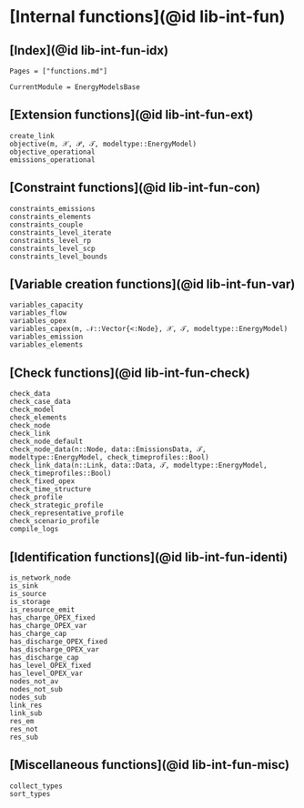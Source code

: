 # [Internal functions](@id lib-int-fun)

## [Index](@id lib-int-fun-idx)

```@index
Pages = ["functions.md"]
```

```@meta
CurrentModule = EnergyModelsBase
```

## [Extension functions](@id lib-int-fun-ext)

```@docs
create_link
objective(m, 𝒳, 𝒫, 𝒯, modeltype::EnergyModel)
objective_operational
emissions_operational
```

## [Constraint functions](@id lib-int-fun-con)

```@docs
constraints_emissions
constraints_elements
constraints_couple
constraints_level_iterate
constraints_level_rp
constraints_level_scp
constraints_level_bounds
```

## [Variable creation functions](@id lib-int-fun-var)

```@docs
variables_capacity
variables_flow
variables_opex
variables_capex(m, 𝒩::Vector{<:Node}, 𝒳, 𝒯, modeltype::EnergyModel)
variables_emission
variables_elements
```

## [Check functions](@id lib-int-fun-check)

```@docs
check_data
check_case_data
check_model
check_elements
check_node
check_link
check_node_default
check_node_data(n::Node, data::EmissionsData, 𝒯, modeltype::EnergyModel, check_timeprofiles::Bool)
check_link_data(n::Link, data::Data, 𝒯, modeltype::EnergyModel, check_timeprofiles::Bool)
check_fixed_opex
check_time_structure
check_profile
check_strategic_profile
check_representative_profile
check_scenario_profile
compile_logs
```

## [Identification functions](@id lib-int-fun-identi)

```@docs
is_network_node
is_sink
is_source
is_storage
is_resource_emit
has_charge_OPEX_fixed
has_charge_OPEX_var
has_charge_cap
has_discharge_OPEX_fixed
has_discharge_OPEX_var
has_discharge_cap
has_level_OPEX_fixed
has_level_OPEX_var
nodes_not_av
nodes_not_sub
nodes_sub
link_res
link_sub
res_em
res_not
res_sub
```

## [Miscellaneous functions](@id lib-int-fun-misc)

```@docs
collect_types
sort_types
```
